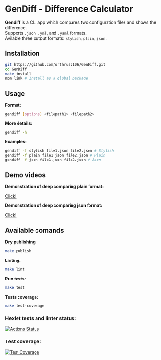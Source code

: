 # GenDiff - Difference Calculator

**Gendiff** is a CLI app which compares two configuration files and shows the difference.  
Supports `.json`, `.yml`, and `.yaml` formats.  
Avilable three output formats: `stylish`, `plain`,  `json`.



## Installation

```bash
git https://github.com/orthrus2106/GenDiff.git
cd GenDiff
make install
npm link # Install as a global package
```

## Usage
**Format:**
```bash
gendiff [options] <filepath1> <filepath2>
```
**More details:**
```bash
gendiff -h
```
**Examples:**
```bash
gendiff -f stylish file1.json file2.json # Stylish
gendiff -f plain file1.json file2.json # Plain
gendiff -f json file1.json file2.json # Json
```
## Demo videos
**Demonstration of deep comparing plain format:**

[Click!](https://asciinema.org/a/vWrBk2Ze5NgmYkn408w9tgKpY)

**Demonstration of deep comparing json format:**

[Click!](https://asciinema.org/a/R9aOS8A3d44JQeuEQOFy2Z4Pt)
## Available comands
**Dry publishing:**
```bash
make publish
```
**Linting:**
```bash
make lint
```
**Run tests:**
```bash
make test
```
**Tests coverage:**
```bash
make test-coverage
```
### Hexlet tests and linter status:
[![Actions Status](https://github.com/orthrus2106/frontend-project-46/actions/workflows/hexlet-check.yml/badge.svg)](https://github.com/orthrus2106/frontend-project-46/actions)
### Test coverage:
[![Test Coverage](https://api.codeclimate.com/v1/badges/a8153ce27c1fb797652c/test_coverage)](https://codeclimate.com/github/orthrus2106/frontend-project-46/test_coverage)